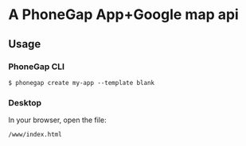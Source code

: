 # A PhoneGap App+Google map api

## Usage

### PhoneGap CLI

    $ phonegap create my-app --template blank

### Desktop

In your browser, open the file:

    /www/index.html

